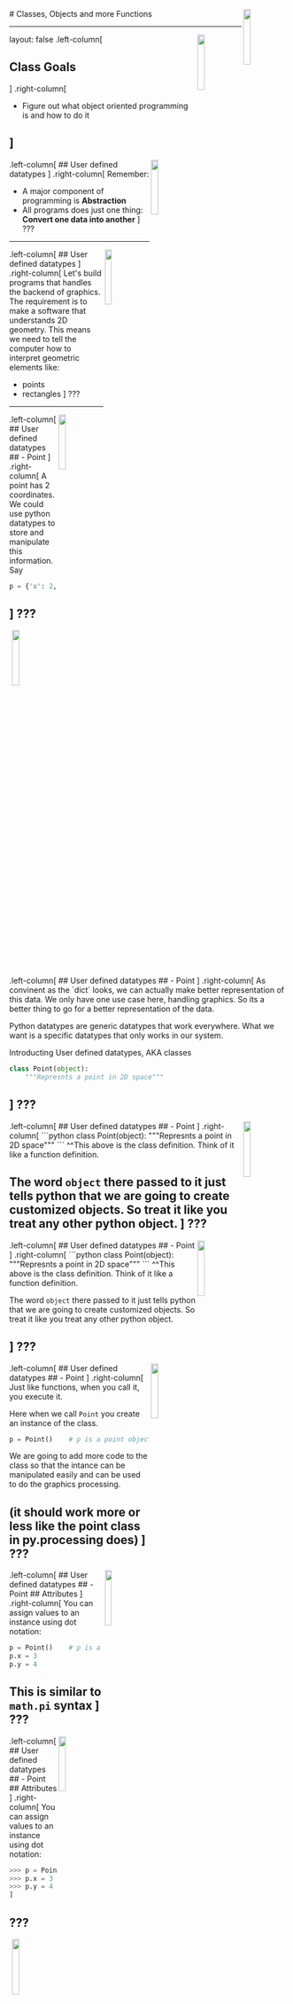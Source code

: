 <img src="../img/logo.jpg" width="16%" align="right">
# Classes, Objects and more Functions

<!-- <img src="../img/hash_table.png" width="50%" align="right"> -->
---
layout: false
<img src="../img/logo.jpg" width="16%" align="right">
.left-column[
  ## Class Goals

]
.right-column[
  * Figure out what object oriented programming is and how to do it

  ]
---
<img src="../img/logo.jpg" width="16%" align="right">
.left-column[
  ## User defined datatypes
]
.right-column[
  Remember:

  * A major component of programming is **Abstraction**
  * All programs does just one thing: **Convert one data into another**
]
???
---
<img src="../img/logo.jpg" width="16%" align="right">
.left-column[
  ## User defined datatypes
]
.right-column[
  Let's build programs that handles the backend of graphics. The requirement is to make a software that understands 2D geometry. This means we need to tell the computer how to interpret geometric elements like:

  * points
  * rectangles
]
???
---
<img src="../img/logo.jpg" width="16%" align="right">
.left-column[
  ## User defined datatypes
  ## - Point
]
.right-column[
  A point has 2 coordinates. We could use python datatypes to store and manipulate this information.
  Say

  ```python
  p = {'x': 2, 'y': 4}    # A point in 2d space
  ```
]
???
---
<img src="../img/logo.jpg" width="16%" align="right">
.left-column[
  ## User defined datatypes
  ## - Point
]
.right-column[
  As convinent as the `dict` looks, we can actually make better representation of this data.
  We only have one use case here, handling graphics. So its a better thing to go for a better representation of the data.

  Python datatypes are generic datatypes that work everywhere. What we want is a specific datatypes that only works in our system.

  Introducting User defined datatypes, AKA classes

  ```python
  class Point(object):
      """Represnts a point in 2D space"""
  ```
]
???
---

<img src="../img/logo.jpg" width="16%" align="right">
.left-column[
  ## User defined datatypes
  ## - Point
]
.right-column[
  ```python
  class Point(object):
      """Represnts a point in 2D space"""
  ```
  ^^This above is the class definition. Think of it like a function definition.

  The word `object` there passed to it just tells python that we are going to create customized objects. So treat it like you treat any other python object.
]
???
---
<img src="../img/logo.jpg" width="16%" align="right">
.left-column[
  ## User defined datatypes
  ## - Point
]
.right-column[
  ```python
  class Point(object):
      """Represnts a point in 2D space"""
  ```
  ^^This above is the class definition. Think of it like a function definition.

  The word `object` there passed to it just tells python that we are going to create customized objects. So treat it like you treat any other python object.
<!--
  Remember:
  In python all data are objects.

  ```python
  >>> print(Point)
  <class '__main__.Point'>    # the class object
  ``` -->
]
???
---
<img src="../img/logo.jpg" width="16%" align="right">
.left-column[
  ## User defined datatypes
  ## - Point
]
.right-column[
  Just like functions, when you call it, you execute it.

  Here when we call `Point` you create an instance of the class.

  ```python
  p = Point()    # p is a point object
  ```

  We are going to add more code to the class so that the intance can be manipulated easily and can be used to do the graphics processing.

  (it should work more or less like the point class in py.processing does)
]
???
---

<img src="../img/logo.jpg" width="16%" align="right">
.left-column[
  ## User defined datatypes
  ## - Point
  ## Attributes
]
.right-column[
  You can assign values to an instance using dot notation:

  ```python
  p = Point()    # p is a point object
  p.x = 3
  p.y = 4
  ```

  This is similar to `math.pi` syntax
]
???
---

<img src="../img/logo.jpg" width="16%" align="right">
.left-column[
  ## User defined datatypes
  ## - Point
  ## Attributes
]
.right-column[
  You can assign values to an instance using dot notation:

  ```python
  >>> p = Point()    # p is a point object
  >>> p.x = 3
  >>> p.y = 4
]
```
???
---
<img src="../img/logo.jpg" width="16%" align="right">
.left-column[
  ## User defined datatypes
  ## - Point
  ## Attributes
]
.right-column[
  You can read the attributes using the dot notation as well

  ```python
  >>> p = Point()    # p is a point object
  >>> p.x = 3
  >>> p.y = 4
  >>> print(p.x)    # Reading the attribute
  3.0
  ```

  This is similar to `math.pi` syntax.
]
???
---

<img src="../img/logo.jpg" width="16%" align="right">
.left-column[
  ## User defined datatypes
  ## - Point
  ## Attributes
  ## - Rectangle
]
.right-column[
  A rectangle could be drawn in many ways. What we are interested in is finding out all the pieces of information needed for it to be drawn.

  Some possibilities are:

  * You could specify one corner of the rectangle (or the center), the width, and the
height.
  * You could specify two opposing corners.

  Without evaluating which is a better way to go, lets implement the first one.
]
???
---

<img src="../img/logo.jpg" width="16%" align="right">
.left-column[
  ## User defined datatypes
  ## - Point
  ## Attributes
  ## - Rectangle
]
.right-column[
  ```py
  class Rectangle(object):
    """Represents a rectangle.
       attributes: width, height, corner.
    """
```
We need to add relevant code to the above template. Before that...
]
???
---
<img src="../img/logo.jpg" width="16%" align="right">
.left-column[
  ## User defined datatypes
  ## - Point
  ## Attributes
  ## - Rectangle
]
.right-column[
  Lets create an instance of this class and assign some attributes.

  ```py
  box = Rectangle()
  box.width = 20
  box.height = 40
  ```

]
???
---
We need to add relevant code to the above template. Before that...
]
???
---
<img src="../img/logo.jpg" width="16%" align="right">
.left-column[
  ## User defined datatypes
  ## - Point
  ## Attributes
  ## - Rectangle
]
.right-column[
  To actually be able to drawn, we need atleast a 3rd piece of information. Let's use the `top-left` corner for the absolute position in space.

  ```py
  box = Rectangle()
  box.width = 20
  box.height = 40

  box.corner = Point()
  box.corner.x = 0
  box.corner.y = 50
  ```
]
???
---

<img src="../img/logo.jpg" width="16%" align="right">
.left-column[
  ## User defined datatypes
  ## - Point
  ## Attributes
  ## - Rectangle
]
.right-column[
After defining these classes, we can handle these data easier. Lets use some functions to process them.

Lets create a function that finds the center of the rectangle, given all the above info we fed it.

```py
def find_center(rect):
    p = Point()
    p.x = rect.corner.x + rect.width/2.0
    p.y = rect.corner.y + rect.height/2.0
    return p
```
example usage:
```py
>>> center = find_center(box)
>>> print_point(center)
(50.0, 100.0)
```
]
???
---
<img src="../img/logo.jpg" width="16%" align="right">
.left-column[
  ## User defined datatypes
  ## - Point
  ## Attributes
  ## - Rectangle
]
.right-column[
Objects are mutable

You can change the state of an object by making an assignment to one of its attributes. For
example, to change the size of a rectangle without changing its position, you can modify
the values of width and height

```py
  box.width = box.width + 50
  box.height = box.width + 100
```

You can also write functions that modify objects.

```py
def grow_rectangle(rect, dwidth, dheight):
  rect.width += dwidth
  rect.height += dheight
```
]
???
---
